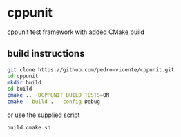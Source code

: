 # cppunit
cppunit test framework with added CMake build

## build instructions

```bash
git clone https://github.com/pedro-vicente/cppunit.git
cd cppunit
mkdir build
cd build
cmake .. -DCPPUNIT_BUILD_TESTS=ON
cmake --build . --config Debug
```

or use the supplied script

```bash
build.cmake.sh
```



